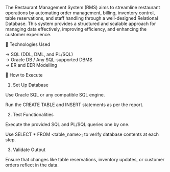 The Restaurant Management System (RMS) aims to streamline restaurant operations by automating order management, billing, inventory control, table reservations, and staff handling through a well-designed Relational Database. This system provides a structured and scalable approach for managing data effectively, improving efficiency, and enhancing the customer experience.

🔧 Technologies Used

-> SQL (DDL, DML, and PL/SQL)                                                                                                                                                                                           
-> Oracle DB / Any SQL-supported DBMS                                                                                                                                                                                   
-> ER and EER Modelling


🧪 How to Execute

1. Set Up Database

Use Oracle SQL or any compatible SQL engine.

Run the CREATE TABLE and INSERT statements as per the report.

2. Test Functionalities

Execute the provided SQL and PL/SQL queries one by one.

Use SELECT * FROM <table_name>; to verify database contents at each step.

3. Validate Output

Ensure that changes like table reservations, inventory updates, or customer orders reflect in the data.
